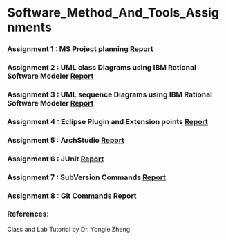 # Software_Method_And_Tools_Assignments 


### Assignment 1  : MS Project planning                                                            [Report](https://github.com/rashmitripathi/Software_Method_And_Tools_Assignments/blob/master/Assignment%201-%20MS%20project/Assignment%20final.pdf)

### Assignment 2  : UML class Diagrams using IBM Rational Software Modeler                           [Report](https://github.com/rashmitripathi/Software_Method_And_Tools_Assignments/blob/master/Assignment%202%20-%20Class%20Diagram/Final%20Assignment%202%20Class%20diagram.pdf)

### Assignment 3 : UML sequence Diagrams using IBM Rational Software Modeler                        [Report](https://github.com/rashmitripathi/Software_Method_And_Tools_Assignments/blob/master/Assignment%203-%20Sequence%20Diagram/Assignment3.docx)

### Assignment 4 : Eclipse Plugin and Extension points                                              [Report](https://github.com/rashmitripathi/Software_Method_And_Tools_Assignments/blob/master/Assignment%204%20-%20Eclipse%20Plugin/plugin%20documentation.pdf)

### Assignment 5 : ArchStudio                                                                       [Report](https://github.com/rashmitripathi/Software_Method_And_Tools_Assignments/blob/master/Assignment%205%20-%20ArchStudio/Assignment%205%20Solution.pdf)

### Assignment 6 : JUnit                                                                            [Report](https://github.com/rashmitripathi/Software_Method_And_Tools_Assignments/blob/master/Assignment%206%20-%20Junit/final/final%20Assignment%206%20Report%20and%20Source%20code/Assignment%206%20Report.pdf)

### Assignment 7  : SubVersion Commands                                                             [Report](https://github.com/rashmitripathi/Software_Method_And_Tools_Assignments/blob/master/Assignment7-%20Subversion%20Commands/Assignment%207%20Report.pdf)

### Assignment 8 : Git Commands                                                                     [Report](https://github.com/rashmitripathi/Software_Method_And_Tools_Assignments/blob/master/Assignment8-%20Git%20Commands/Assignment%208%20Report.pdf)


### References:

Class and Lab Tutorial by Dr. Yongie Zheng
